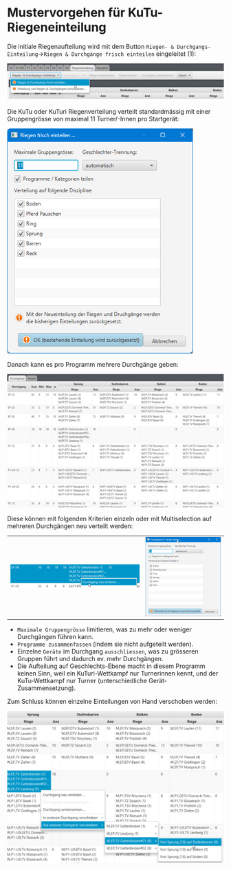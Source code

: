 # Mustervorgehen für KuTu-Riegeneinteilung

Die initiale Riegenaufteilung wird mit dem Button `Riegen- & Durchgangs-Einteilung`-&gt;`Riegen & Durchgänge frisch einteilen` eingeleitet \(1\):

![Riegen &amp; Durchg&#xE4;nge frisch einteilen](/assets/kutu-suggest-init.png)

Die KuTu oder KuTuri Riegenverteilung verteilt standardmässig mit einer Gruppengrösse von maximal 11 Turner/-Innen pro Startgerät:

![Riegen &amp; Durchg&#xE4;nge frisch einteilen](/assets/kutu-riegen-einteilen-dlg.png)

Danach kann es pro Programm mehrere Durchgänge geben:

![Riegen &amp; Durchg&#xE4;nge Einteilung nachbearbeiten](/assets/kutu-planning-edit.png)

Diese können mit folgenden Kriterien einzeln oder mit Multiselection auf mehreren Durchgängen neu verteilt werden:

|  |  |
| :--- | :--- |
| ![Riegen &amp; Durchg&#xE4;nge Einteilung nachbearbeiten](/assets/kutu-durchgang-partial-replanning.png) | ![Riegen &amp; Durchg&#xE4;nge Einteilung nachbearbeiten](/assets/kutu-durchgang-partial-replanning-options.png) |

* `Maximale Gruppengrösse` limitieren, was zu mehr oder weniger Durchgängen führen kann.
* `Programme zusammenfassen` \(indem sie nicht aufgeteilt werden\).
* Einzelne `Geräte` im Durchgang `ausschliessen`, was zu grösseren Gruppen führt und dadurch ev. mehr Durchgängen.
* Die Aufteilung auf Geschlechts-Ebene macht in diesem Programm keinen Sinn, weil ein KuTuri-Wettkampf nur Turnerinnen kennt, und der KuTu-Wettkampf nur Turner \(unterschiedliche Gerät-Zusammensetzung\).

Zum Schluss können einzelne Einteilungen von Hand verschoben werden:

![Riegen &amp; Durchg&#xE4;nge Einteilung nachbearbeiten](/assets/kutu-durchgang-partial-replanning-moves.png)

